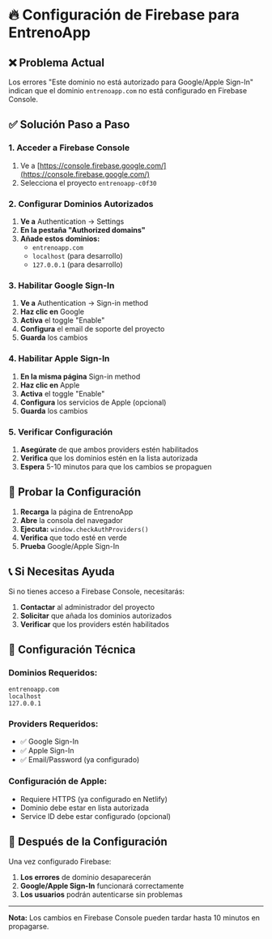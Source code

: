 # 🔥 Configuración de Firebase para EntrenoApp

## ❌ **Problema Actual**
Los errores "Este dominio no está autorizado para Google/Apple Sign-In" indican que el dominio `entrenoapp.com` no está configurado en Firebase Console.

## ✅ **Solución Paso a Paso**

### **1. Acceder a Firebase Console**
1. Ve a [https://console.firebase.google.com/](https://console.firebase.google.com/)
2. Selecciona el proyecto `entrenoapp-c0f30`

### **2. Configurar Dominios Autorizados**
1. **Ve a** Authentication → Settings
2. **En la pestaña "Authorized domains"**
3. **Añade estos dominios:**
   - `entrenoapp.com`
   - `localhost` (para desarrollo)
   - `127.0.0.1` (para desarrollo)

### **3. Habilitar Google Sign-In**
1. **Ve a** Authentication → Sign-in method
2. **Haz clic en** Google
3. **Activa** el toggle "Enable"
4. **Configura** el email de soporte del proyecto
5. **Guarda** los cambios

### **4. Habilitar Apple Sign-In**
1. **En la misma página** Sign-in method
2. **Haz clic en** Apple
3. **Activa** el toggle "Enable"
4. **Configura** los servicios de Apple (opcional)
5. **Guarda** los cambios

### **5. Verificar Configuración**
1. **Asegúrate** de que ambos providers estén habilitados
2. **Verifica** que los dominios estén en la lista autorizada
3. **Espera** 5-10 minutos para que los cambios se propaguen

## 🧪 **Probar la Configuración**

1. **Recarga** la página de EntrenoApp
2. **Abre** la consola del navegador
3. **Ejecuta:** `window.checkAuthProviders()`
4. **Verifica** que todo esté en verde
5. **Prueba** Google/Apple Sign-In

## 📞 **Si Necesitas Ayuda**

Si no tienes acceso a Firebase Console, necesitarás:
1. **Contactar** al administrador del proyecto
2. **Solicitar** que añada los dominios autorizados
3. **Verificar** que los providers estén habilitados

## 🔧 **Configuración Técnica**

### **Dominios Requeridos:**
```
entrenoapp.com
localhost
127.0.0.1
```

### **Providers Requeridos:**
- ✅ Google Sign-In
- ✅ Apple Sign-In
- ✅ Email/Password (ya configurado)

### **Configuración de Apple:**
- Requiere HTTPS (ya configurado en Netlify)
- Dominio debe estar en lista autorizada
- Service ID debe estar configurado (opcional)

## 🚀 **Después de la Configuración**

Una vez configurado Firebase:
1. **Los errores** de dominio desaparecerán
2. **Google/Apple Sign-In** funcionará correctamente
3. **Los usuarios** podrán autenticarse sin problemas

---

**Nota:** Los cambios en Firebase Console pueden tardar hasta 10 minutos en propagarse.
